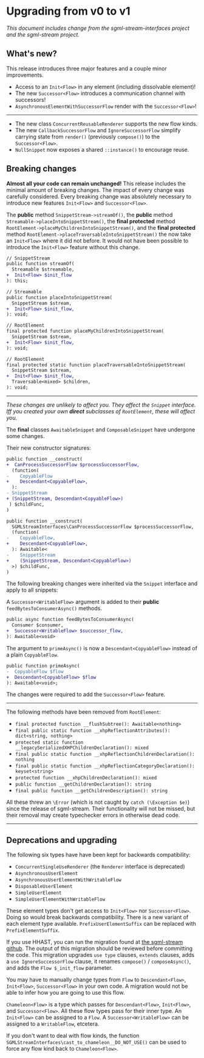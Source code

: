 # Upgrading from v0 to v1

_This document includes change from the sgml-stream-interfaces project and the sgml-stream project._

## What's new?

This release introduces three major features and a couple minor improvements.

 - Access to an `Init<Flow>` in any element (including dissolvable element)!
 - The new `Successor<Flow>` introduces a communication channel with successors!
 - `AsynchronousElementWithSuccessorFlow` render with the `Successor<Flow>`!

---

 - The new class `ConcurrentReusableRenderer` supports the new flow kinds.
 - The new `CallbackSuccessorFlow` and `IgnoreSuccessorFlow` simplify carrying state from `render()` (previously `compose()`) to the `Successor<Flow>`.
 - `NullSnippet` now exposes a shared `::instance()` to encourage reuse.

## Breaking changes

**Almost all your code can remain unchanged!** This release includes the minimal amount of breaking changes. The impact of every change was carefully considered. Every breaking change was absolutely necessary to introduce new features `Init<Flow>` and `Successor<Flow>`.

The **public** method `SnippetStream->streamOf()`, the **public** method `Streamable->placeIntoSnippetStream()`, the **final protected** method `RootElement->placeMyChildrenIntoSnippetStream()`, and the **final protected** method `RootElement->placeTraversableIntoSnippetStream()` the now take an `Init<Flow>` where it did not before. It would not have been possible to introduce the `Init<Flow>` feature without this change.

```DIFF
// SnippetStream
public function streamOf(
  Streamable $streamable,
+  Init<Flow> $init_flow
): this;

// Streamable
public function placeIntoSnippetStream(
  SnippetStream $stream,
+  Init<Flow> $init_flow,
): void;

// RootElement
final protected function placeMyChildrenIntoSnippetStream(
  SnippetStream $stream,
+  Init<Flow> $init_flow,
): void;

// RootElement
final protected static function placeTraversableIntoSnippetStream(
  SnippetStream $stream,
+  Init<Flow> $init_flow,
  Traversable<mixed> $children,
): void;
```

---

_These changes are unlikely to affect you. They affect the `Snippet` interface. Iff you created your own **direct** subclasses of `RootElement`, these will affect you._

The **final** classes `AwaitableSnippet` and `ComposableSnippet` have undergone some changes.

Their new constructor signatures:

```DIFF
public function __construct(
+  CanProcessSuccessorFlow $processSuccessorFlow,
  (function(
-    CopyableFlow
+    Descendant<CopyableFlow>,
  ):
- SnippetStream
+ (SnippetStream, Descendant<CopyableFlow>)
 ) $childFunc,
)

public function __construct(
  SGMLStreamInterfaces\CanProcessSuccessorFlow $processSuccessorFlow,
  (function(
-    CopyableFlow,
+    Descendant<CopyableFlow>,
  ): Awaitable<
-    SnippetStream
+    (SnippetStream, Descendant<CopyableFlow>)
  >) $childFunc,
)
```

The following breaking changes were inherited via the `Snippet` interface and apply to all snippets:

A `Successor<WritableFlow>` argument is added to their **public** `feedBytesToConsumerAsync()` methods.

```DIFF
public async function feedBytesToConsumerAsync(
  Consumer $consumer,
+  Successor<WritableFlow> $successor_flow,
): Awaitable<void>
```

The argument to `primeAsync()` is now a `Descendant<CopyableFlow>` instead of a plain `CopyableFlow`.

```DIFF
public function primeAsync(
-  CopyableFlow $flow
+  Descendant<CopyableFlow> $flow
): Awaitable<void>;
```

The changes were required to add the `Successor<Flow>` feature.

---

The following methods have been removed from `RootElement`:

 - `final protected function __flushSubtree(): Awaitable<nothing>`
 - `final public static function __xhpReflectionAttributes(): dict<string, nothing>`
 - `protected static function __legacySerializedXHPChildrenDeclaration(): mixed`
 - `final public static function __xhpReflectionChildrenDeclaration(): nothing`
 - `final public static function __xhpReflectionCategoryDeclaration(): keyset<string>`
 - `protected function __xhpChildrenDeclaration(): mixed`
 - `public function __getChildrenDeclaration(): string`
 - `final public function __getChildrenDescription(): string`

All these threw an `\Error` (which is not caught by `catch (\Exception $e)`) since the release of sgml-stream. Their functionality will not be missed, but their removal may create typechecker errors in otherwise dead code.

---

## Deprecations and upgrading

The following six types have have been kept for backwards compatibility:

 - `ConcurrentSingleUseRenderer` (the `Renderer` interface is deprecated)
 - `AsynchronousUserElement`
 - `AsynchronousUserElementWithWritableFlow`
 - `DisposableUserElement`
 - `SimpleUserElement`
 - `SimpleUserElementWithWritableFlow`

These element types don't get access to `Init<Flow>` nor `Successor<Flow>`. Doing so would break backwards compatibility. There is a new variant of each element type available. `PrefixUserElementSuffix` can be replaced with `PrefixElementSuffix`.

If you use HHAST, you can run the migration found at [the sgml-stream github](https://github.com/hershel-theodore-layton/sgml-stream/tree/master/tests/migrations). The output of this migration should be reviewed before committing the code. This migration upgrades `use type` clauses, `extends` clauses, adds a `use IgnoreSuccessorFlow` clause, it renames `compose()` / `composeAsync()`, and adds the `Flow $_init_flow` parameter.

You may have to manually change types from `Flow` to `Descendant<Flow>`, `Init<Flow>`, `Successor<Flow>` in your own code. A migration would not be able to infer how you are going to use this flow.

`Chameleon<Flow>` is a type which passes for `Descendant<Flow>`, `Init<Flow>`, and `Successor<Flow>`. All these flow types pass for their inner type. An `Init<Flow>` can be assigned to a `Flow`. A `Successor<WritableFlow>` can be assigned to a `WritableFlow`, etcetera.

If you don't want to deal with flow kinds, the function `SGMLStreamInterfaces\cast_to_chameleon__DO_NOT_USE()` can be used to force any flow kind back to `Chameleon<Flow>`.
